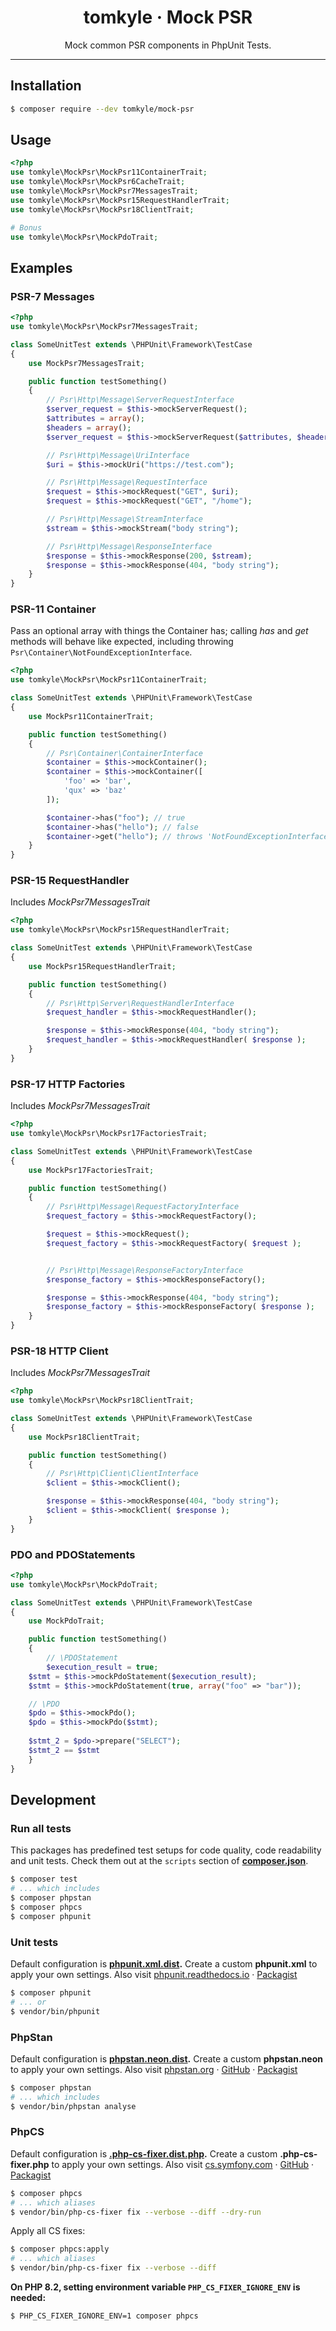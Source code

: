 <h1 align="center">tomkyle · Mock PSR</h1>

<p align="center">Mock common PSR components in PhpUnit Tests.</p>

---



## Installation

```bash
$ composer require --dev tomkyle/mock-psr
```

## Usage

```php
<?php
use tomkyle\MockPsr\MockPsr11ContainerTrait;
use tomkyle\MockPsr\MockPsr6CacheTrait;
use tomkyle\MockPsr\MockPsr7MessagesTrait;
use tomkyle\MockPsr\MockPsr15RequestHandlerTrait;
use tomkyle\MockPsr\MockPsr18ClientTrait;  

# Bonus
use tomkyle\MockPsr\MockPdoTrait;
```

## Examples

### PSR-7 Messages

```php
<?php
use tomkyle\MockPsr\MockPsr7MessagesTrait;

class SomeUnitTest extends \PHPUnit\Framework\TestCase
{
	use MockPsr7MessagesTrait;

	public function testSomething() 
	{
		// Psr\Http\Message\ServerRequestInterface
		$server_request = $this->mockServerRequest();
		$attributes = array();
		$headers = array();
		$server_request = $this->mockServerRequest($attributes, $headers);

		// Psr\Http\Message\UriInterface
		$uri = $this->mockUri("https://test.com");

		// Psr\Http\Message\RequestInterface
		$request = $this->mockRequest("GET", $uri);
		$request = $this->mockRequest("GET", "/home");

		// Psr\Http\Message\StreamInterface
		$stream = $this->mockStream("body string");

		// Psr\Http\Message\ResponseInterface
		$response = $this->mockResponse(200, $stream);
		$response = $this->mockResponse(404, "body string");
	}
}
```

### PSR-11 Container

Pass an optional array with things the Container has; calling *has* and *get* methods will behave like expected, including throwing `Psr\Container\NotFoundExceptionInterface`.

```php
<?php
use tomkyle\MockPsr\MockPsr11ContainerTrait;

class SomeUnitTest extends \PHPUnit\Framework\TestCase
{
	use MockPsr11ContainerTrait;

	public function testSomething() 
	{
		// Psr\Container\ContainerInterface
		$container = $this->mockContainer();
		$container = $this->mockContainer([
			'foo' => 'bar',
			'qux' => 'baz'        
		]);

		$container->has("foo"); // true
		$container->has("hello"); // false
		$container->get("hello"); // throws 'NotFoundExceptionInterface'
	}
}
```

### PSR-15 RequestHandler

Includes *MockPsr7MessagesTrait*

```php
<?php
use tomkyle\MockPsr\MockPsr15RequestHandlerTrait;

class SomeUnitTest extends \PHPUnit\Framework\TestCase
{
	use MockPsr15RequestHandlerTrait;

	public function testSomething() 
	{
		// Psr\Http\Server\RequestHandlerInterface
		$request_handler = $this->mockRequestHandler();

		$response = $this->mockResponse(404, "body string");
		$request_handler = $this->mockRequestHandler( $response );
	}
}
```

### PSR-17 HTTP Factories

Includes *MockPsr7MessagesTrait*

```php
<?php
use tomkyle\MockPsr\MockPsr17FactoriesTrait;

class SomeUnitTest extends \PHPUnit\Framework\TestCase
{
	use MockPsr17FactoriesTrait;

	public function testSomething() 
	{
		// Psr\Http\Message\RequestFactoryInterface
		$request_factory = $this->mockRequestFactory();

		$request = $this->mockRequest();
		$request_factory = $this->mockRequestFactory( $request );


		// Psr\Http\Message\ResponseFactoryInterface
		$response_factory = $this->mockResponseFactory();

		$response = $this->mockResponse(404, "body string");
		$response_factory = $this->mockResponseFactory( $response );
	}
}
```

### PSR-18 HTTP Client

Includes *MockPsr7MessagesTrait*

```php
<?php
use tomkyle\MockPsr\MockPsr18ClientTrait;

class SomeUnitTest extends \PHPUnit\Framework\TestCase
{
	use MockPsr18ClientTrait;

	public function testSomething() 
	{
		// Psr\Http\Client\ClientInterface
		$client = $this->mockClient();

		$response = $this->mockResponse(404, "body string");
		$client = $this->mockClient( $response );
	}
}
```

### PDO and PDOStatements

```php
<?php
use tomkyle\MockPsr\MockPdoTrait;

class SomeUnitTest extends \PHPUnit\Framework\TestCase
{
	use MockPdoTrait;

	public function testSomething() 
	{
		// \PDOStatement
		$execution_result = true;
    $stmt = $this->mockPdoStatement($execution_result);
    $stmt = $this->mockPdoStatement(true, array("foo" => "bar"));    

    // \PDO
    $pdo = $this->mockPdo();
    $pdo = $this->mockPdo($stmt);   
    
    $stmt_2 = $pdo->prepare("SELECT");
    $stmt_2 == $stmt
	}
}
```



## Development

### Run all tests

This packages has predefined test setups for code quality, code readability and unit tests. Check them out at the `scripts` section of **[composer.json](./composer.json)**.

```bash
$ composer test
# ... which includes
$ composer phpstan
$ composer phpcs
$ composer phpunit
```

### Unit tests

Default configuration is **[phpunit.xml.dist](./phpunit.xml.dist).** Create a custom **phpunit.xml** to apply your own settings. 
Also visit [phpunit.readthedocs.io](https://phpunit.readthedocs.io/) · [Packagist](https://packagist.org/packages/phpunit/phpunit)

```bash
$ composer phpunit
# ... or
$ vendor/bin/phpunit
```

### PhpStan

Default configuration is **[phpstan.neon.dist](./phpstan.neon.dist).** Create a custom **phpstan.neon** to apply your own settings. Also visit [phpstan.org](https://phpstan.org/) · [GitHub](https://github.com/phpstan/phpstan) · [Packagist](https://packagist.org/packages/phpstan/phpstan)

```bash
$ composer phpstan
# ... which includes
$ vendor/bin/phpstan analyse
```

### PhpCS

Default configuration is **[.php-cs-fixer.dist.php](./.php-cs-fixer.dist.php).** Create a custom **.php-cs-fixer.php** to apply your own settings. Also visit [cs.symfony.com](https://cs.symfony.com/) ·  [GitHub](https://github.com/FriendsOfPHP/PHP-CS-Fixer) · [Packagist](https://packagist.org/packages/friendsofphp/php-cs-fixer)

```bash
$ composer phpcs
# ... which aliases
$ vendor/bin/php-cs-fixer fix --verbose --diff --dry-run
```

Apply all CS fixes:

```bash
$ composer phpcs:apply
# ... which aliases 
$ vendor/bin/php-cs-fixer fix --verbose --diff
```

**On PHP 8.2, setting environment variable `PHP_CS_FIXER_IGNORE_ENV` is needed:**

```bash
$ PHP_CS_FIXER_IGNORE_ENV=1 composer phpcs
```



